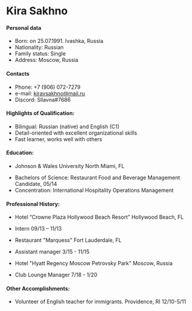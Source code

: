 # Kira Sakhno
#### Personal data
* Born: on 25.07.1991. Ivashka, Russia
* Nationality: Russian
* Family status: Single
* Address: Moscow, Russia

#### Contacts
* Phone: +7 (906) 072-7279 
* e-mail: kiravsakhno@mail.ru
* Discord: Sllavna#7686

#### Highlights of Qualification:
*  Bilingual: Russian (native) and English (C1)
*  Detail-oriented with excellent organizational skills
*  Fast learner, works well with others

#### Education:
 * Johnson & Wales University North Miami, FL
+ Bachelors of Science: Restaurant Food and Beverage Management Candidate, 05/14
+ Concentration: International Hospitality Operations Management

#### Professional History:
* Hotel “Crowne Plaza Hollywood Beach Resort” Hollywood Beach, FL
+ Intern 09/13 – 11/13
* Restaurant "Marquess" Fort Lauderdale, FL
+ Assistant manager 3/15 - 11/15
* Hotel "Hyatt Regency Moscow Petrovsky Park" Moscow, Russia
+ Club Lounge Manager 7/18 - 1/20

#### Other Accomplishments:
* Volunteer of English teacher for immigrants. Providence, RI 12/10-5/11
